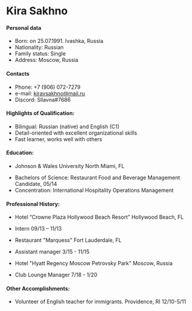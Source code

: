 # Kira Sakhno
#### Personal data
* Born: on 25.07.1991. Ivashka, Russia
* Nationality: Russian
* Family status: Single
* Address: Moscow, Russia

#### Contacts
* Phone: +7 (906) 072-7279 
* e-mail: kiravsakhno@mail.ru
* Discord: Sllavna#7686

#### Highlights of Qualification:
*  Bilingual: Russian (native) and English (C1)
*  Detail-oriented with excellent organizational skills
*  Fast learner, works well with others

#### Education:
 * Johnson & Wales University North Miami, FL
+ Bachelors of Science: Restaurant Food and Beverage Management Candidate, 05/14
+ Concentration: International Hospitality Operations Management

#### Professional History:
* Hotel “Crowne Plaza Hollywood Beach Resort” Hollywood Beach, FL
+ Intern 09/13 – 11/13
* Restaurant "Marquess" Fort Lauderdale, FL
+ Assistant manager 3/15 - 11/15
* Hotel "Hyatt Regency Moscow Petrovsky Park" Moscow, Russia
+ Club Lounge Manager 7/18 - 1/20

#### Other Accomplishments:
* Volunteer of English teacher for immigrants. Providence, RI 12/10-5/11
